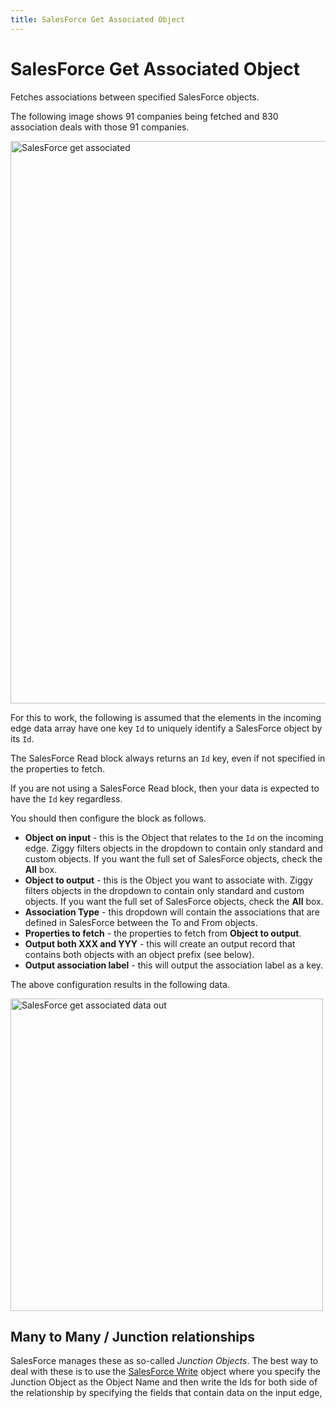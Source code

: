 ```yaml
---
title: SalesForce Get Associated Object
---
```


# SalesForce Get Associated Object

Fetches associations between specified SalesForce objects.

The following image shows 91 companies being fetched and 830 association deals with those 91 companies.

<img src="/img/flows/blocks/salesforce/sf-get-associated.png" alt="SalesForce get associated" width="900" />

For this to work, the following is assumed that the elements in the incoming edge data array
have one key `Id` to uniquely identify a SalesForce object by its `Id`.

The SalesForce Read block always returns an `Id` key, even if not specified in the properties to fetch.

If you are not using a SalesForce Read block, then your data is expected to have the `Id` key regardless.

You should then configure the block as follows.

- **Object on input** - this is the Object that relates to the `Id` on the incoming edge. Ziggy filters objects in the dropdown to contain only standard and custom objects. If you want the full set of SalesForce objects, check the **All** box.
- **Object to output** - this is the Object you want to associate with. Ziggy filters objects in the dropdown to contain only standard and custom objects. If you want the full set of SalesForce objects, check the **All** box.
- **Association Type** - this dropdown will contain the associations that are defined in SalesForce between the To and From objects.
- **Properties to fetch** - the properties to fetch from **Object to output**.
- **Output both XXX and YYY** - this will create an output record that contains both objects with an object prefix (see below).
- **Output association label** - this will output the association label as a key.

The above configuration results in the following data.

<img src="/img/flows/blocks/salesforce/sf-get-associated-data-out.png" alt="SalesForce get associated data out" width="500" />

## Many to Many / Junction relationships
SalesForce manages these as so-called *Junction Objects*. The best way to deal with these is to use the [SalesForce Write](sf-write-object) 
object where you specify the Junction Object as the Object Name and then write the Ids for both side of the 
relationship by specifying the fields that contain data on the input edge, 